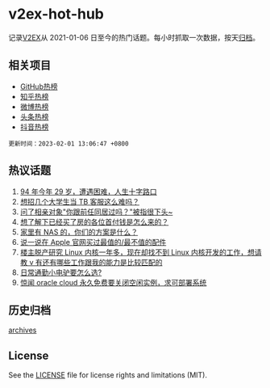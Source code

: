 # v2ex-hot-hub

 记录[V2EX](https://www.v2ex.com/)从 2021-01-06 日至今的热门话题。每小时抓取一次数据，按天[归档](archives)。
 
 ## 相关项目

- [GitHub热榜](https://github.com/snaildev/github-hot-hub)
- [知乎热榜](https://github.com/snaildev/zhihu-hot-hub)
- [微博热榜](https://github.com/snaildev/weibo-hot-hub)
- [头条热榜](https://github.com/snaildev/toutiao-hot-hub)
- [抖音热榜](https://github.com/snaildev/douyin-hot-hub)


 `更新时间：2023-02-01 13:06:47 +0800`

## 热议话题

1. [94 年今年 29 岁，遭遇困难，人生十字路口](https://www.v2ex.com/t/912029)
1. [想招几个大学生当 TB 客服这么难吗？](https://www.v2ex.com/t/911967)
1. [问了相亲对象"你跟前任同居过吗？"被指很下头~](https://www.v2ex.com/t/912146)
1. [想了解下已经买了房的各位首付钱是怎么来的？](https://www.v2ex.com/t/912141)
1. [家里有 NAS 的，你们的方案是什么？](https://www.v2ex.com/t/911943)
1. [说一说在 Apple 官网买过最值的/最不值的配件](https://www.v2ex.com/t/911922)
1. [楼主脱产研究 Linux 内核一年多，现在却找不到 Linux 内核开发的工作，想请教 v 有还有哪些工作跟我的能力是比较匹配的](https://www.v2ex.com/t/912005)
1. [日常通勤小电驴要怎么选?](https://www.v2ex.com/t/912130)
1. [惊闻 oracle cloud 永久免费要关闭空闲实例，求可部署系统](https://www.v2ex.com/t/912009)

## 历史归档

[archives](archives)

## License

See the [LICENSE](LICENSE) file for license rights and limitations (MIT).
